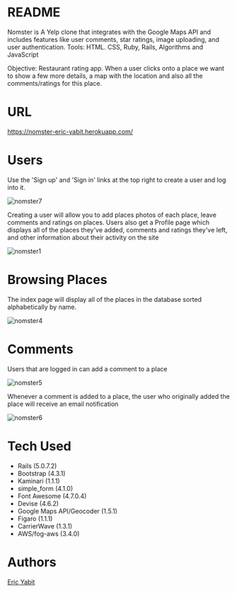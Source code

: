 # README

Nomster is A Yelp clone that integrates with the Google Maps API and includes features like user comments, star ratings, image uploading, and user authentication.
Tools: HTML. CSS, Ruby, Rails, Algorithms and JavaScript

Objective: Restaurant rating app. When a user clicks onto a place we want to show a few more details, a map with the location and also  all the comments/ratings for this place.


# URL

https://nomster-eric-yabit.herokuapp.com/

# Users

Use the 'Sign up' and 'Sign in' links at the top right to create a user and log into it.

![nomster7](https://user-images.githubusercontent.com/50501566/76135251-1b6c5e80-5ff3-11ea-8e44-c7faa62284c1.jpg)

Creating a user will allow you to add places  photos of each place,  leave comments and ratings on places. 
Users also get a Profile page which displays all of the places they've added, comments and ratings they've left, and other information about their activity on the site

![nomster1](https://user-images.githubusercontent.com/50501566/76135294-8e75d500-5ff3-11ea-8226-a13effc70065.jpg)

# Browsing Places

The index page will display all of the places in the database sorted alphabetically by name.

![nomster4](https://user-images.githubusercontent.com/50501566/76135323-f4625c80-5ff3-11ea-8be3-15d937806915.jpg)


# Comments

Users that are logged in can add a comment to a place

![nomster5](https://user-images.githubusercontent.com/50501566/76135510-6dae7f00-5ff5-11ea-9155-b3fc7343a0b4.jpg)


Whenever a comment is added to a place, the user who originally added the place will receive an email notification

![nomster6](https://user-images.githubusercontent.com/50501566/76135556-f1686b80-5ff5-11ea-97e3-19c4c15b0c43.jpg)

# Tech Used
- Rails (5.0.7.2)
- Bootstrap (4.3.1)
- Kaminari (1.1.1)
- simple_form (4.1.0)
- Font Awesome (4.7.0.4)
- Devise (4.6.2)
- Google Maps API/Geocoder (1.5.1)
- Figaro (1.1.1)
- CarrierWave (1.3.1)
- AWS/fog-aws (3.4.0)

# Authors
[Eric Yabit](https://github.com/ericy007)
